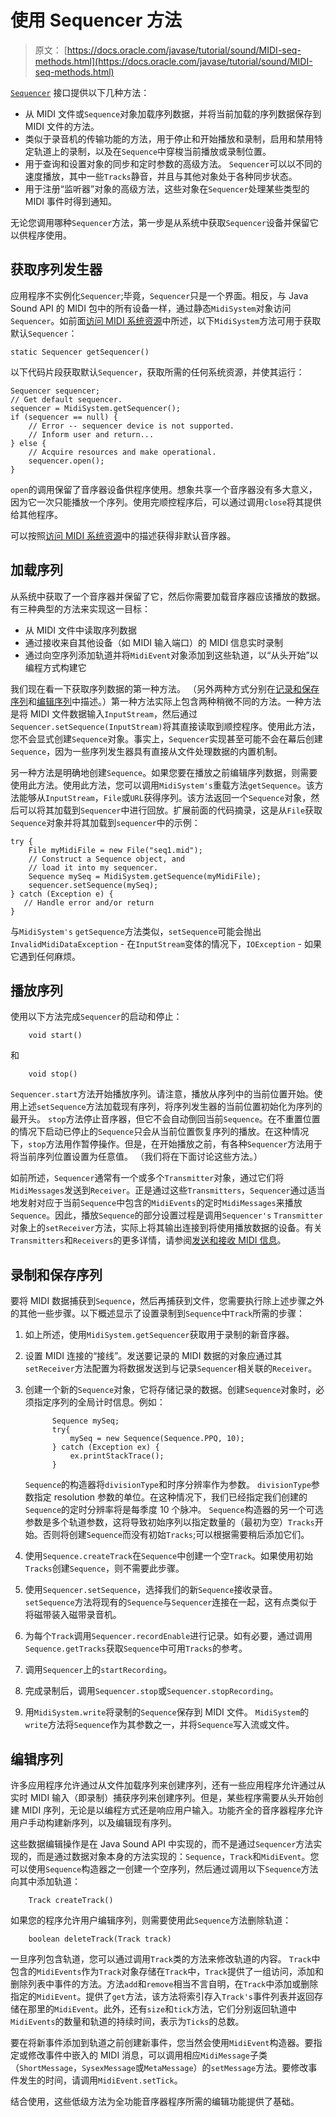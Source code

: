 # 使用 Sequencer 方法

> 原文： [https://docs.oracle.com/javase/tutorial/sound/MIDI-seq-methods.html](https://docs.oracle.com/javase/tutorial/sound/MIDI-seq-methods.html)

[`Sequencer`](https://docs.oracle.com/javase/8/docs/api/javax/sound/midi/Sequencer.html) 接口提供以下几种方法：

*   从 MIDI 文件或`Sequence`对象加载序列数据，并将当前加载的序列数据保存到 MIDI 文件的方法。
*   类似于录音机的传输功能的方法，用于停止和开始播放和录制，启用和禁用特定轨道上的录制，以及在`Sequence`中穿梭当前播放或录制位置。
*   用于查询和设置对象的同步和定时参数的高级方法。 `Sequencer`可以以不同的速度播放，其中一些`Tracks`静音，并且与其他对象处于各种同步状态。
*   用于注册“监听器”对象的高级方法，这些对象在`Sequencer`处理某些类型的 MIDI 事件时得到通知。

无论您调用哪种`Sequencer`方法，第一步是从系统中获取`Sequencer`设备并保留它以供程序使用。

## 获取序列发生器

应用程序不实例化`Sequencer`;毕竟，`Sequencer`只是一个界面。相反，与 Java Sound API 的 MIDI 包中的所有设备一样，通过静态`MidiSystem`对象访问`Sequencer`。如前面[访问 MIDI 系统资源](accessing-MIDI.html)中所述，以下`MidiSystem`方法可用于获取默认`Sequencer`：

```
static Sequencer getSequencer()

```

以下代码片段获取默认`Sequencer`，获取所需的任何系统资源，并使其运行：

```
Sequencer sequencer;
// Get default sequencer.
sequencer = MidiSystem.getSequencer(); 
if (sequencer == null) {
    // Error -- sequencer device is not supported.
    // Inform user and return...
} else {
    // Acquire resources and make operational.
    sequencer.open();
}

```

`open`的调用保留了音序器设备供程序使用。想象共享一个音序器没有多大意义，因为它一次只能播放一个序列。使用完顺控程序后，可以通过调用`close`将其提供给其他程序。

可以按照[访问 MIDI 系统资源](accessing-MIDI.html)中的描述获得非默认音序器。

## 加载序列

从系统中获取了一个音序器并保留了它，然后你需要加载音序器应该播放的数据。有三种典型的方法来实现这一目标：

*   从 MIDI 文件中读取序列数据
*   通过接收来自其他设备（如 MIDI 输入端口）的 MIDI 信息实时录制
*   通过向空序列添加轨道并将`MidiEvent`对象添加到这些轨道，以“从头开始”以编程方式构建它

我们现在看一下获取序列数据的第一种方法。 （另外两种方式分别在[记录和保存序列](#124654)和[编辑序列](#124674)中描述。）第一种方法实际上包含两种稍微不同的方法。一种方法是将 MIDI 文件数据输入`InputStream`，然后通过`Sequencer.setSequence(InputStream)`将其直接读取到顺控程序。使用此方法，您不会显式创建`Sequence`对象。事实上，`Sequencer`实现甚至可能不会在幕后创建`Sequence`，因为一些序列发生器具有直接从文件处理数据的内置机制。

另一种方法是明确地创建`Sequence`。如果您要在播放之前编辑序列数据，则需要使用此方法。使用此方法，您可以调用`MidiSystem's`重载方法`getSequence`。该方法能够从`InputStream`，`File`或`URL`获得序列。该方法返回一个`Sequence`对象，然后可以将其加载到`Sequencer`中进行回放。扩展前面的代码摘录，这是从`File`获取`Sequence`对象并将其加载到`sequencer`中的示例：

```
try {
    File myMidiFile = new File("seq1.mid");
    // Construct a Sequence object, and
    // load it into my sequencer.
    Sequence mySeq = MidiSystem.getSequence(myMidiFile);
    sequencer.setSequence(mySeq);
} catch (Exception e) {
   // Handle error and/or return
}

```

与`MidiSystem's` `getSequence`方法类似，`setSequence`可能会抛出`InvalidMidiDataException` - 在`InputStream`变体的情况下，`IOException` - 如果它遇到任何麻烦。

## 播放序列

使用以下方法完成`Sequencer`的启动和停止：

```
    void start()

```

和

```
    void stop()

```

`Sequencer.start`方法开始播放序列。请注意，播放从序列中的当前位置开始。使用上述`setSequence`方法加载现有序列，将序列发生器的当前位置初始化为序列的最开头。 `stop`方法停止音序器，但它不会自动倒回当前`Sequence`。在不重置位置的情况下启动已停止的`Sequence`只会从当前位置恢复序列的播放。在这种情况下，`stop`方法用作暂停操作。但是，在开始播放之前，有各种`Sequencer`方法用于将当前序列位置设置为任意值。 （我们将在下面讨论这些方法。）

如前所述，`Sequencer`通常有一个或多个`Transmitter`对象，通过它们将`MidiMessages`发送到`Receiver`。正是通过这些`Transmitters`，`Sequencer`通过适当地发射对应于当前`Sequence`中包含的`MidiEvents`的定时`MidiMessages`来播放`Sequence`。因此，播放`Sequence`的部分设置过程是调用`Sequencer's` `Transmitter`对象上的`setReceiver`方法，实际上将其输出连接到将使用播放数据的设备。有关`Transmitters`和`Receivers`的更多详情，请参阅[发送和接收 MIDI 信息](MIDI-messages.html)。

## 录制和保存序列

要将 MIDI 数据捕获到`Sequence`，然后再捕获到文件，您需要执行除上述步骤之外的其他一些步骤。以下概述显示了设置录制到`Sequence`中`Track`所需的步骤：

1.  如上所述，使用`MidiSystem.getSequencer`获取用于录制的新音序器。
2.  设置 MIDI 连接的“接线”。发送要记录的 MIDI 数据的对象应通过其`setReceiver`方法配置为将数据发送到与记录`Sequencer`相关联的`Receiver`。
3.  创建一个新的`Sequence`对象，它将存储记录的数据。创建`Sequence`对象时，必须指定序列的全局计时信息。例如：

    ```
          Sequence mySeq;
          try{
              mySeq = new Sequence(Sequence.PPQ, 10);
          } catch (Exception ex) { 
              ex.printStackTrace(); 
          }

    ```

    `Sequence`的构造器将`divisionType`和时序分辨率作为参数。 `divisionType`参数指定 resolution 参数的单位。在这种情况下，我们已经指定我们创建的`Sequence`的定时分辨率将是每季度 10 个脉冲。 `Sequence`构造器的另一个可选参数是多个轨道参数，这将导致初始序列以指定数量的（最初为空）`Tracks`开始。否则将创建`Sequence`而没有初始`Tracks`;可以根据需要稍后添加它们。
4.  使用`Sequence.createTrack`在`Sequence`中创建一个空`Track`。如果使用初始`Tracks`创建`Sequence`，则不需要此步骤。
5.  使用`Sequencer.setSequence`，选择我们的新`Sequence`接收录音。 `setSequence`方法将现有的`Sequence`与`Sequencer`连接在一起，这有点类似于将磁带装入磁带录音机。
6.  为每个`Track`调用`Sequencer.recordEnable`进行记录。如有必要，通过调用`Sequence.getTracks`获取`Sequence`中可用`Tracks`的参考。
7.  调用`Sequencer`上的`startRecording`。
8.  完成录制后，调用`Sequencer.stop`或`Sequencer.stopRecording`。
9.  用`MidiSystem.write`将录制的`Sequence`保存到 MIDI 文件。 `MidiSystem`的`write`方法将`Sequence`作为其参数之一，并将`Sequence`写入流或文件。

## 编辑序列

许多应用程序允许通过从文件加载序列来创建序列，还有一些应用程序允许通过从实时 MIDI 输入（即录制）捕获序列来创建序列。但是，某些程序需要从头开始创建 MIDI 序列，无论是以编程方式还是响应用户输入。功能齐全的音序器程序允许用户手动构建新序列，以及编辑现有序列。

这些数据编辑操作是在 Java Sound API 中实现的，而不是通过`Sequencer`方法实现的，而是通过数据对象本身的方法实现的：`Sequence`，`Track`和`MidiEvent`。您可以使用`Sequence`构造器之一创建一个空序列，然后通过调用以下`Sequence`方法向其中添加轨道：

```
    Track createTrack() 

```

如果您的程序允许用户编辑序列，则需要使用此`Sequence`方法删除轨道：

```
    boolean deleteTrack(Track track) 

```

一旦序列包含轨道，您可以通过调用`Track`类的方法来修改轨道的内容。 `Track`中包含的`MidiEvents`作为`Track`对象存储在`Track`中，`Track`提供了一组访问，添加和删除列表中事件的方法。方法`add`和`remove`相当不言自明，在`Track`中添加或删除指定的`MidiEvent`。提供了`get`方法，该方法将索引存入`Track's`事件列表并返回存储在那里的`MidiEvent`。此外，还有`size`和`tick`方法，它们分别返回轨道中`MidiEvents`的数量和轨道的持续时间，表示为`Ticks`的总数。

要在将新事件添加到轨道之前创建新事件，您当然会使用`MidiEvent`构造器。要指定或修改事件中嵌入的 MIDI 消息，可以调用相应`MidiMessage`子类（`ShortMessage`，`SysexMessage`或`MetaMessage`）的`setMessage`方法。要修改事件发生的时间，请调用`MidiEvent.setTick`。

结合使用，这些低级方法为全功能音序器程序所需的编辑功能提供了基础。